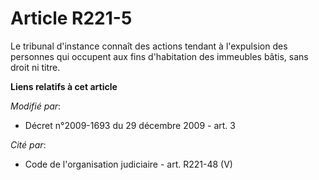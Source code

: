 # Article R221-5

Le tribunal d'instance connaît des actions tendant à l'expulsion des personnes qui occupent aux fins d'habitation des
immeubles bâtis, sans droit ni titre.

**Liens relatifs à cet article**

_Modifié par_:

  - Décret n°2009-1693 du 29 décembre 2009 - art. 3

_Cité par_:

  - Code de l'organisation judiciaire - art. R221-48 (V)
